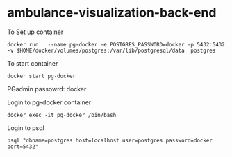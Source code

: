 # ambulance-visualization-back-end
To Set up container
```
docker run   --name pg-docker -e POSTGRES_PASSWORD=docker -p 5432:5432 -v $HOME/docker/volumes/postgres:/var/lib/postgresql/data  postgres
```

To start container
```
docker start pg-docker
```

PGadmin passowrd: docker

Login to pg-docker container

```
docker exec -it pg-docker /bin/bash
```

Login to psql
```
psql "dbname=postgres host=localhost user=postgres password=docker port=5432"
```